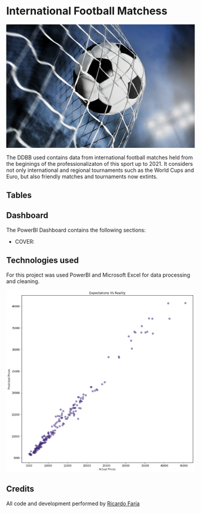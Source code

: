 # International Football Matchess

![alt text](https://github.com/ricardofariaromero/international_football/blob/main/images/soccer-ball-goal.png)

The DDBB used contains data from international football matches held from the beginings of the professionalizaton of this sport up to 2021. It considers not only international and regional tournaments such as the World Cups and Euro, but also friendly matches and tournaments now extints.

## Tables

## Dashboard

The PowerBI Dashboard contains the following sections:

* COVER:

  


## Technologies used

For this project was used PowerBI and Microsoft Excel for data processing and cleaning.


![alt text](https://github.com/ricardofariaromero/car_price_prediction/blob/main/images/Output.png)

## Credits

All code and development performed by [Ricardo Faría](https://www.linkedin.com/in/ricardo-e-faria-romero/?locale=en_US) 
